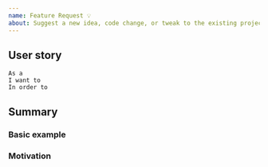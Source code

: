 ```yaml
---
name: Feature Request 💡
about: Suggest a new idea, code change, or tweak to the existing project.
---
```


<!--
  Please fill out each section below, otherwise your issue will be closed.

  Useful Links:
  -

  ## A note on adding features to Parcel Prototyper

  Parcel prototyper supports any and _all_ `parcel-bundler` plugins. Before requesting a feature gets added to core, try exploring if a `parcel-plugin-*` exists on NPM that meets your needs, or explore building your own!
-->

## User story
<!--
    Fill in the template below. E.g:

    ```
    As a developer,
    I want parcel-prototyper to add CSV files to the global data,
    In order to allow me to use data from my non-technical team members easily.
    ```    
-->

```
As a
I want to
In order to
```

## Summary
<!--
    Brief explanation of the feature.
-->

### Basic example
<!--
    If the proposal involves a new or changed API, include a basic code example. Omit this section if it's not applicable.
-->

### Motivation
<!-- 
    Consider the following:
        - Why should we do this?
        - What use cases does it support? 
        - What is the expected outcome?
-->